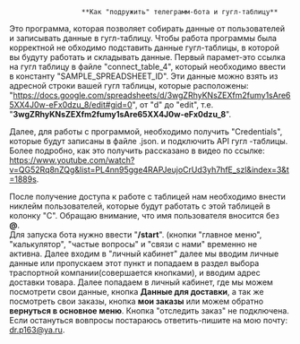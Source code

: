                       **Как "подружить" телеграмм-бота и гугл-таблицу**
  Это программа, которая позволяет собирать данные от пользователей и записывать данные в гугл-таблицу.
Чтобы работа программы была корректной не обходимо подставить данные гугл-таблицы, в которой вы будуту работать и складывать данные.
Первый парамет-это ссылка на гугл таблицу в файле "connect_table_4", который необходимо ввести в константу "SAMPLE_SPREADSHEET_ID". 
Эти данные можно взять из адресной строки вашей гугл таблицы, которые расположены: 
"https://docs.google.com/spreadsheets/d/3wgZRhyKNsZEXfm2fumy1sAre65XX4J0w-eFx0dzu_8/edit#gid=0", от "d" до "edit",
т.е. "**3wgZRhyKNsZEXfm2fumy1sAre65XX4J0w-eFx0dzu_8**".

  Далее, для работы с программой, необходимо получить "Credentials", которые будут записаны в файле .json. и подключить API гугл -таблицы.
Более подробно, как это получить рассказано в видео по ссылке: https://www.youtube.com/watch?v=QG52Rq8nZQg&list=PL4nn95gge4RAPJeujoCrUd3yh7hfE_szl&index=3&t=1889s.

  После получение доступа к работе с таблицей нам необходимо внести никлейм пользователей, которые будут работать с этой таблицей в колонку "С". Обращаю внимание, 
что имя пользователя вносится без **@**.  
Для запуска бота нужно ввести "**/start**". (кнопки "главное меню", "калькулятор", "частые вопросы" и "связи с нами" временно не активна. Далее входим в "личный кабинет" далее мы вводим личные данные или пропускаем этот пункт и попадаем в раздел выбора траспортной компании(совершается кнопками),
и вводим адрес доставки товара. Далее попадаем в личный кабинет, где мы можем посмотрети свои данные, кнопка **Данные для доставки**,
а так же посмотреть свои заказы, кнопка **мои заказы** или можем обратно **вернуться в основное меню**. Кнопка "отследить заказ" не подключена.
Если остануться вовпросы постараюсь ответить-пишите на мою почту: dr.p163@ya.ru.
